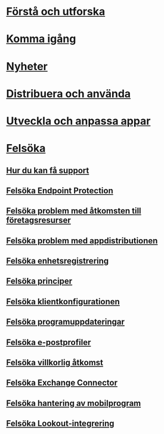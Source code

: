 # [Förstå och utforska](/intune/understand-explore/introduction-to-microsoft-intune)
# [Komma igång](/intune/get-started/get-started)
# [Nyheter](/intune/whats-new/whats-new-in-microsoft-intune)
<!-- # [Plan and Design](/intune/plan-design/ways-to-do-enterprise-mobility) -->
# [Distribuera och använda](/intune/deploy-use/overview-of-device-and-app-lifecycles-in-microsoft-intune)
# [Utveckla och anpassa appar](/intune/develop/intune-app-sdk)

# [Felsöka](general-troubleshooting-tips-for-microsoft-intune.md)
## [Hur du kan få support](how-to-get-support-for-microsoft-intune.md)
## [Felsöka Endpoint Protection](Troubleshoot-Endpoint-Protection-in-microsoft-intune.md)
## [Felsöka problem med åtkomsten till företagsresurser](Troubleshoot-company-resource-access-problems-with-microsoft-intune.md)
## [Felsöka problem med appdistributionen](Troubleshoot-app-deployment-problems-in-microsoft-intune.md)
## [Felsöka enhetsregistrering](troubleshoot-device-enrollment-in-intune.md)
## [Felsöka principer](Troubleshoot-policies-in-microsoft-intune.md)
## [Felsöka klientkonfigurationen](Troubleshoot-client-setup-in-microsoft-intune.md)
## [Felsöka programuppdateringar](Troubleshoot-software-updates-in-microsoft-intune.md)
## [Felsöka e-postprofiler](Troubleshoot-email-profiles-in-microsoft-intune.md)
## [Felsöka villkorlig åtkomst](troubleshoot-conditional-access.md)
## [Felsöka Exchange Connector](troubleshoot-exchange-connector.md)

## [Felsöka hantering av mobilprogram](troubleshoot-mam.md)

## [Felsöka Lookout-integrering](troubleshooting-lookout-integration.md)


<!--HONumber=Nov16_HO4-->


